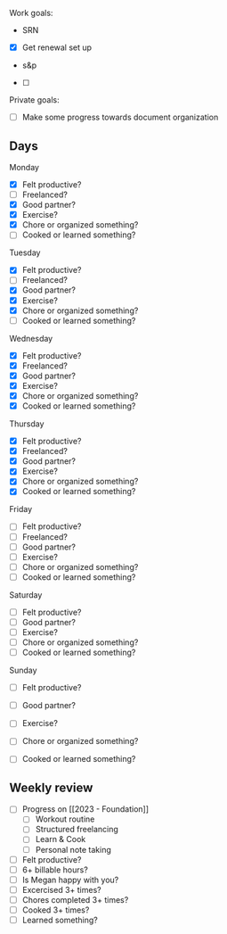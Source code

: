 Work goals:
-   SRN
- [x]   Get renewal set up

-   s&p
- [ ] 

Private goals:
- [ ]   Make some progress towards document organization

## Days
Monday
- [x] Felt productive?
- [ ] Freelanced?
- [x] Good partner?
- [x] Exercise?
- [x] Chore or organized something?
- [ ] Cooked or learned something?

Tuesday
- [x] Felt productive?
- [ ] Freelanced?
- [x] Good partner?
- [x] Exercise?
- [x] Chore or organized something?
- [ ] Cooked or learned something?

Wednesday
- [x] Felt productive?
- [x] Freelanced?
- [x] Good partner?
- [x] Exercise?
- [x] Chore or organized something?
- [x] Cooked or learned something?

Thursday
- [x] Felt productive?
- [x] Freelanced?
- [x] Good partner?
- [x] Exercise?
- [x] Chore or organized something?
- [x] Cooked or learned something?

Friday
- [ ] Felt productive?
- [ ] Freelanced?
- [ ] Good partner?
- [ ] Exercise?
- [ ] Chore or organized something?
- [ ] Cooked or learned something?

Saturday
- [ ] Felt productive?
- [ ] Good partner?
- [ ] Exercise?
- [ ] Chore or organized something?
- [ ] Cooked or learned something?

Sunday
- [ ] Felt productive?
- [ ] Good partner?
- [ ] Exercise?
- [ ] Chore or organized something?
- [ ] Cooked or learned something?


## Weekly review
- [ ] Progress on [[2023 - Foundation]]
	- [ ] Workout routine
	- [ ] Structured freelancing
	- [ ] Learn & Cook
	- [ ] Personal note taking
- [ ] Felt productive?
- [ ] 6+ billable hours?
- [ ] Is Megan happy with you?
- [ ] Excercised  3+ times?
- [ ] Chores completed 3+ times?
- [ ] Cooked 3+ times?
- [ ] Learned something?